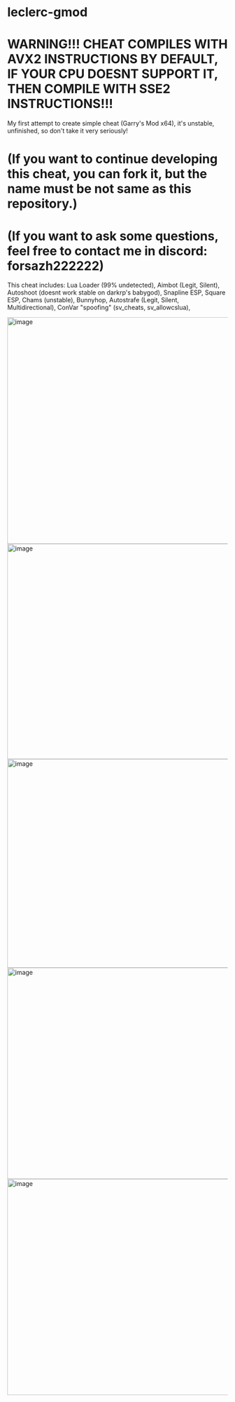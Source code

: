 # leclerc-gmod
# WARNING!!! CHEAT COMPILES WITH AVX2 INSTRUCTIONS BY DEFAULT, IF YOUR CPU DOESNT SUPPORT IT, THEN COMPILE WITH SSE2 INSTRUCTIONS!!!
My first attempt to create simple cheat (Garry's Mod x64), it's unstable, unfinished, so don't take it very seriously!

# (If you want to continue developing this cheat, you can fork it, but the name must be not same as this repository.)
# (If you want to ask some questions, feel free to contact me in discord: forsazh222222)

This cheat includes: 
Lua Loader (99% undetected), 
Aimbot (Legit, Silent), 
Autoshoot (doesnt work stable on darkrp's babygod), 
Snapline ESP, 
Square ESP, 
Chams (unstable), 
Bunnyhop, 
Autostrafe (Legit, Silent, Multidirectional), 
ConVar "spoofing" (sv_cheats, sv_allowcslua), 
 
<img width="881" height="517" alt="image" src="https://github.com/user-attachments/assets/499d48c7-de3a-4ac0-b8e4-6949d75af7f3" />
<img width="840" height="491" alt="image" src="https://github.com/user-attachments/assets/98f873cc-ff56-4832-b6dd-fc37cf0f3420" />
<img width="861" height="476" alt="image" src="https://github.com/user-attachments/assets/03ea0984-a7f5-47e7-9295-3828d1163a05" />
<img width="878" height="482" alt="image" src="https://github.com/user-attachments/assets/b3a7d676-8dcc-4828-9a43-7307d7496607" />
<img width="829" height="493" alt="image" src="https://github.com/user-attachments/assets/7cac8840-0704-4301-b60a-a538cfedf538" />
